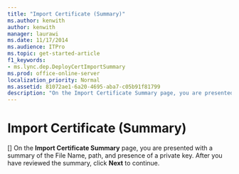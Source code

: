 ```yaml
---
title: "Import Certificate (Summary)"
ms.author: kenwith
author: kenwith
manager: laurawi
ms.date: 11/17/2014
ms.audience: ITPro
ms.topic: get-started-article
f1_keywords:
- ms.lync.dep.DeployCertImportSummary
ms.prod: office-online-server
localization_priority: Normal
ms.assetid: 81072ae1-6a20-4695-aba7-c05b91f81799
description: "On the Import Certificate Summary page, you are presented with a summary of the File Name, path, and presence of a private key. After you have reviewed the summary, click Next to continue."
---
```


# Import Certificate (Summary)
[]
On the **Import Certificate Summary** page, you are presented with a summary of the File Name, path, and presence of a private key. After you have reviewed the summary, click **Next** to continue. 
  

